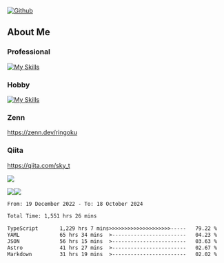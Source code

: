 [![Github](https://img.shields.io/github/followers/skyt-a?label=Follow&style=social)](https://github.com/skyt-a)

## About Me
### Professional
[![My Skills](https://skillicons.dev/icons?i=react,ts,js,nodejs,java,graphql,firebase,githubactions&theme=light)](https://skillicons.dev)
### Hobby
[![My Skills](https://skillicons.dev/icons?i=unity,rust,py&theme=light)](https://skillicons.dev)

### Zenn
https://zenn.dev/ringoku
### Qiita
https://qiita.com/sky_t


![](https://github-profile-summary-cards.vercel.app/api/cards/profile-details?username=skyt-a&theme=default)

![](https://github-profile-summary-cards.vercel.app/api/cards/repos-per-language?username=skyt-a&theme=default)![](https://github-profile-summary-cards.vercel.app/api/cards/stats?username=RinGoku&theme=default)

<!--START_SECTION:waka-->

```txt
From: 19 December 2022 - To: 18 October 2024

Total Time: 1,551 hrs 26 mins

TypeScript       1,229 hrs 7 mins>>>>>>>>>>>>>>>>>>>>-----   79.22 %
YAML             65 hrs 34 mins  >------------------------   04.23 %
JSON             56 hrs 15 mins  >------------------------   03.63 %
Astro            41 hrs 27 mins  >------------------------   02.67 %
Markdown         31 hrs 19 mins  >------------------------   02.02 %
```

<!--END_SECTION:waka-->
